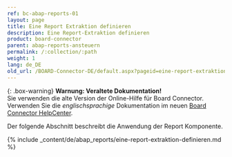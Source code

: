 ```yaml
---
ref: bc-abap-reports-01
layout: page
title: Eine Report Extraktion definieren
description: Eine Report-Extraktion definieren
product: board-connector
parent: abap-reports-ansteuern
permalink: /:collection/:path
weight: 1
lang: de_DE
old_url: /BOARD-Connector-DE/default.aspx?pageid=eine-report-extraktion-definieren
---
```


{: .box-warning}
**Warnung: Veraltete Dokumentation!** <br>
Sie verwenden die alte Version der Online-Hilfe für Board Connector.<br>
Verwenden Sie die *englischsprachige* Dokumentation im neuen [Board Connector HelpCenter](https://helpcenter.theobald-software.com/board-connector/documentation/introduction/).

Der folgende Abschnitt beschreibt die Anwendung der Report Komponente.

{% include _content/de/abap_reports/eine-report-extraktion-definieren.md %}
